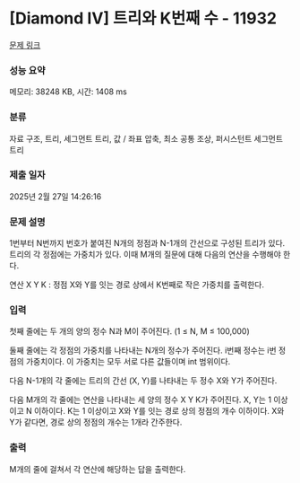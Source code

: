 # [Diamond IV] 트리와 K번째 수 - 11932 

[문제 링크](https://www.acmicpc.net/problem/11932) 

### 성능 요약

메모리: 38248 KB, 시간: 1408 ms

### 분류

자료 구조, 트리, 세그먼트 트리, 값 / 좌표 압축, 최소 공통 조상, 퍼시스턴트 세그먼트 트리

### 제출 일자

2025년 2월 27일 14:26:16

### 문제 설명

<p>1번부터 N번까지 번호가 붙여진 N개의 정점과 N-1개의 간선으로 구성된 트리가 있다. 트리의 각 정점에는 가중치가 있다. 이때 M개의 질문에 대해 다음의 연산을 수행해야 한다.</p>

<p>연산 X Y K : 정점 X와 Y를 잇는 경로 상에서 K번째로 작은 가중치를 출력한다.</p>

### 입력 

 <p>첫째 줄에는 두 개의 양의 정수 N과 M이 주어진다. (1 ≤ N, M ≤ 100,000)</p>

<p>둘째 줄에는 각 정점의 가중치를 나타내는 N개의 정수가 주어진다. i번째 정수는 i번 정점의 가중치이다. 이 가중치는 모두 서로 다른 값들이며 int 범위이다.</p>

<p>다음 N-1개의 각 줄에는 트리의 간선 (X, Y)를 나타내는 두 정수 X와 Y가 주어진다.</p>

<p>다음 M개의 각 줄에는 연산을 나타내는 세 양의 정수 X Y K가 주어진다. X, Y는 1 이상이고 N 이하이다. K는 1 이상이고 X와 Y를 잇는 경로 상의 정점의 개수 이하이다. X와 Y가 같다면, 경로 상의 정점의 개수는 1개라 간주한다.</p>

### 출력 

 <p>M개의 줄에 걸쳐서 각 연산에 해당하는 답을 출력한다.</p>

